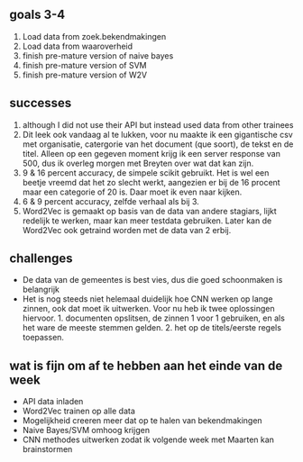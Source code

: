 ## goals 3-4
1. Load data from zoek.bekendmakingen
2. Load data from waaroverheid
3. finish pre-mature version of naive bayes
4. finish pre-mature version of SVM
5. finish pre-mature version of W2V

## successes
1. although I did not use their API but instead used data from other trainees 
2. Dit leek ook vandaag al te lukken, voor nu maakte ik een gigantische csv met organisatie, catergorie van het document (que soort), de tekst en de titel. Alleen op een gegeven moment krijg ik een server response van 500, dus ik overleg morgen met Breyten over wat dat kan zijn.
3. 9 & 16 percent accuracy, de simpele scikit gebruikt. Het is wel een beetje vreemd dat het zo slecht werkt, aangezien er bij de 16 procent maar een categorie of 20 is. Daar moet ik even naar kijken.
4. 6 & 9 percent accuracy, zelfde verhaal als bij 3.
5. Word2Vec is gemaakt op basis van de data van andere stagiars, lijkt redelijk te werken, maar kan meer testdata gebruiken. Later kan de Word2Vec ook getraind worden met de data van 2 erbij.

## challenges
- De data van de gemeentes is best vies, dus die goed schoonmaken is belangrijk
- Het is nog steeds niet helemaal duidelijk hoe CNN werken op lange zinnen, ook dat moet ik uitwerken. Voor nu heb ik twee oplossingen hiervoor. 1. documenten opslitsen, de zinnen 1 voor 1 gebruiken, en als het ware de meeste stemmen gelden. 2. het op de titels/eerste regels toepassen.

## wat is fijn om af te hebben aan het einde van de week
- API data inladen
- Word2Vec trainen op alle data
- Mogelijkheid creeren meer dat op te halen van bekendmakingen
- Naive Bayes/SVM omhoog krijgen
- CNN methodes uitwerken zodat ik volgende week met Maarten kan brainstormen

